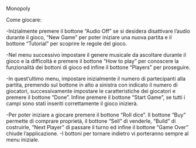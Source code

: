 ﻿Monopoly

Come giocare:

 -Inizialmente premere il bottone “Audio Off” se
si desidera disattivare l’audio durante il gioco, “New Game” per poter
iniziare una nuova partita e il bottone “Tutorial” per scoprire le
regole del gioco.

 -Nel menu successivo impostare il genere musicale da
ascoltare durante il gioco e la difficoltà e premere il bottone “How to
play” per conoscere la funzionalità dei bottoni di gioco ed infine il
bottone “Players” per proseguire. 

-In quest’ultimo menu, impostare inizialmente il numero di partecipanti alla partita, premendo sul bottone in alto a sinistra con indicato il numero di giocatori, successivamente impostare le caratteristiche dei giocatori e premere il bottone “Done”. Infine premere il bottone “Start Game”, se tutti i campi sono stati inseriti correttamente il gioco inizierà.

 -Per poter iniziare a giocare premere il bottone “Roll dice”. Il bottone “Buy” permette di comprare proprietà, il bottone “Sell” di venderle, “Build” di costruirle, “Next Player” di passare il turno ed infine il bottone “Game Over” chiude l’applicazione. -I bottoni per tornare indietro vi porteranno sempre al menu iniziale.

